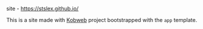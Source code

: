 site - https://stslex.github.io/

This is a site made with [Kobweb](https://github.com/varabyte/kobweb) project bootstrapped with the `app` template.

